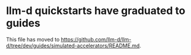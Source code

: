 # llm-d quickstarts have graduated to guides

This file has moved to <https://github.com/llm-d/llm-d/tree/dev/guides/simulated-accelerators/README.md>.
